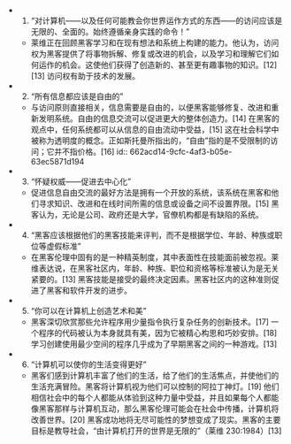 - 1. “对计算机——以及任何可能教会你世界运作方式的东西——的访问应该是无限的、全面的。始终遵循亲身实践的命令！”
	- 莱维正在回顾黑客学习和在现有想法和系统上构建的能力。他认为，访问权为黑客提供了将事物拆解、修复或改进的机会，以及学习和理解它们如何运作的机会。这使他们获得了创造新的、甚至更有趣事物的知识。[12][13] 访问权有助于技术的发展。
- 2. “所有信息都应该是自由的”
	- 与访问原则直接相关，信息需要是自由的，以便黑客能够修复、改进和重新发明系统。自由的信息交流可以促进更大的整体创造力。[14] 在黑客的观点中，任何系统都可以从信息的自由流动中受益，[15] 这在社会科学中被称为透明度的概念。正如斯托曼所指出的，“自由”指的是不受限制的访问；它并不指价格。[16]
	  id:: 662acd14-9cfc-4af3-b05e-63ec5871d194
- 3. “怀疑权威——促进去中心化”
	- 促进信息自由交流的最好方法是拥有一个开放的系统，该系统在黑客和他们寻求知识、改进和在线时间所需的信息或设备之间不设置界限。[15] 黑客认为，无论是公司、政府还是大学，官僚机构都是有缺陷的系统。
- 4. “黑客应该根据他们的黑客技能来评判，而不是根据学位、年龄、种族或职位等虚假标准”
	- 在黑客伦理中固有的是一种精英制度，其中表面性在技能面前被忽视。莱维表达说，在黑客社区内，年龄、种族、职位和资格等标准被认为是无关紧要的。[13] 黑客技能是接受的最终决定因素。黑客社区内的这种准则促进了黑客和软件开发的进步。
- 5. “你可以在计算机上创造艺术和美”
	- 黑客深切欣赏那些允许程序用少量指令执行复杂任务的创新技术。[17] 一个程序的代码被认为本身就具有美，因为它被精心构思和巧妙安排。[18] 学习创建使用最少空间的程序几乎成为了早期黑客之间的一种游戏。[13]
- 6. “计算机可以使你的生活变得更好”
	- 黑客们感到计算机丰富了他们的生活，给了他们的生活焦点，并使他们的生活充满冒险。黑客将计算机视为他们可以控制的阿拉丁神灯。[19] 他们相信社会中的每个人都能从体验到这种力量中受益，并且如果每个人都能像黑客那样与计算机互动，那么黑客伦理可能会在社会中传播，计算机将改善世界。[20] 黑客成功地将无尽可能性的梦想变成了现实。黑客的主要目标是教导社会，“由计算机打开的世界是无限的”（莱维 230:1984）[13]